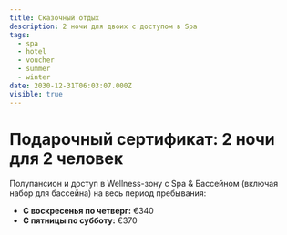 ```yaml
---
title: Сказочный отдых
description: 2 ночи для двоих с доступом в Spa
tags:
  - spa
  - hotel
  - voucher
  - summer
  - winter
date: 2030-12-31T06:03:07.000Z
visible: true
---
```

# Подарочный сертификат: 2 ночи для 2 человек

Полупансион и доступ в Wellness-зону с Spa & Бассейном (включая набор для бассейна) на весь период пребывания:

- **С воскресенья по четверг:** €340
- **С пятницы по субботу:** €370
